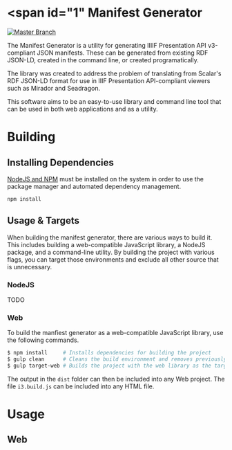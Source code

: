 # <span id="1" Manifest Generator

[![Master Branch](https://github.com/DigitalPiranesiStorage/Manifest-Generator/actions/workflows/build-master-using-gulp.yml/badge.svg?branch=master)](https://github.com/DigitalPiranesiStorage/Manifest-Generator/actions/workflows/build-master-using-gulp.yml)

The Manifest Generator is a utility for generating IIIIF Presentation API
v3-compliant JSON manifests. These can be generated from existing RDF JSON-LD,
created in the command line, or created programatically.

The library was created to address the problem of translating from Scalar's RDF
JSON-LD format for use in IIIF Presentation API-compliant viewers such as
Mirador and Seadragon.

This software aims to be an easy-to-use library and command line tool that
can be used in both web applications and as a utility.

# <span id="3"></span> Building

## Installing Dependencies
[NodeJS and NPM](https://docs.npmjs.com/downloading-and-installing-node-js-and-npm) must be installed on the system in order to use the package manager and automated dependency management.

```bash
npm install
```

## Usage & Targets
When building the manifest generator, there are various ways to build it. This includes building a web-compatible JavaScript library, a NodeJS package, and a command-line utility. By building the project with various flags, you can target those environments and exclude all other source that is unnecessary.

### NodeJS
TODO

### Web
To build the manfiest generator as a web-compatible JavaScript library, use the following commands.

```bash
$ npm install     # Installs dependencies for building the project
$ gulp clean      # Cleans the build environment and removes previously built code.
$ gulp target-web # Builds the project with the web library as the target.
```

The output in the `dist` folder can then be included into any Web project. The file `i3.build.js` can be included into any HTML file.

# Usage

## Web
